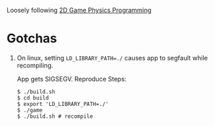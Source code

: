 Loosely following [2D Game Physics Programming](https://pikuma.com/courses/game-physics-engine-programming)

# Gotchas

1. On linux, setting `LD_LIBRARY_PATH=./` causes app to segfault while recompiling.
   
   App gets SIGSEGV.
   Reproduce Steps:
   ```
   $ ./build.sh
   $ cd build
   $ export 'LD_LIBRARY_PATH=./'
   $ ./game
   $ ./build.sh # recompile
   ```
